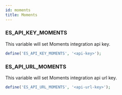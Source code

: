 ```yaml
---
id: moments
title: Moments
---
```


### ES_API_KEY_MOMENTS

This variable will set Moments integration api key.

```php
define('ES_API_KEY_MOMENTS', '<api-key>');
```

### ES_API_URL_MOMENTS

This variable will set Moments integration api url key.

```php
define('ES_API_URL_MOMENTS', '<api-url-key>');
```

